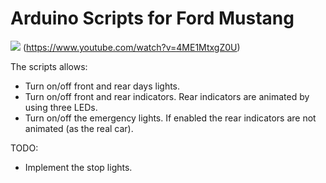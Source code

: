 # Arduino Scripts for Ford Mustang

![](ford-mustang-gt.gif)
(https://www.youtube.com/watch?v=4ME1MtxgZ0U)

The scripts allows:
 * Turn on/off front and rear days lights.
 * Turn on/off front and rear indicators. Rear indicators are animated by using three LEDs.
 * Turn on/off the emergency lights. If enabled the rear indicators are not animated (as the real car).

TODO:
 * Implement the stop lights.
